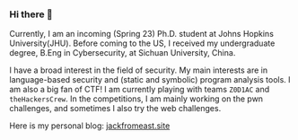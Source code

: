 ### Hi there 👋

<!--
**jackfromeast/jackfromeast** is a ✨ _special_ ✨ repository because its `README.md` (this file) appears on your GitHub profile.

Here are some ideas to get you started:

- 🔭 I’m currently working on ...
- 🌱 I’m currently learning ...
- 👯 I’m looking to collaborate on ...
- 🤔 I’m looking for help with ...
- 💬 Ask me about ...
- 📫 How to reach me: ...
- 😄 Pronouns: ...
- ⚡ Fun fact: ...
-->

Currently, I am an incoming (Spring 23) Ph.D. student at Johns Hopkins University(JHU). Before coming to the US, I received my undergraduate degree, B.Eng in Cybersecurity, at Sichuan University, China.

I have a broad interest in the field of security. My main interests are in language-based security and (static and symbolic) program analysis tools. I am also a big fan of CTF! I am currently playing with teams `Z0D1AC` and `theHackersCrew`. In the competitions, I am mainly working on the pwn challenges, and sometimes I also try the web challenges.

Here is my personal blog: [jackfromeast.site](https://jackfromeast.site)

<!-- ![jackfromeast's GitHub stats](https://github-readme-stats.vercel.app/api?username=jackfromeast&show_icons=true&theme=dracula) -->
